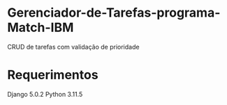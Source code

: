 # Gerenciador-de-Tarefas-programa-Match-IBM
CRUD de tarefas com validação de prioridade
 # Requerimentos
Django 5.0.2 
Python 3.11.5